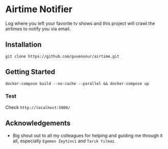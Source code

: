# Airtime Notifier

Log where you left your favorite tv shows and this project will crawl the airtimes to notify you via email.

## Installation

`git clone https://github.com/guvenonur/airtime.git`

## Getting Started

```
docker-compose build --no-cache --parallel && docker-compose up
```

### Test

Check `http://localhost:5000/`

## Acknowledgements
* Big shout out to all my colleagues for helping and guiding me through it all, especially `Egemen Zeytinci` and `Tarık Yılmaz`.
